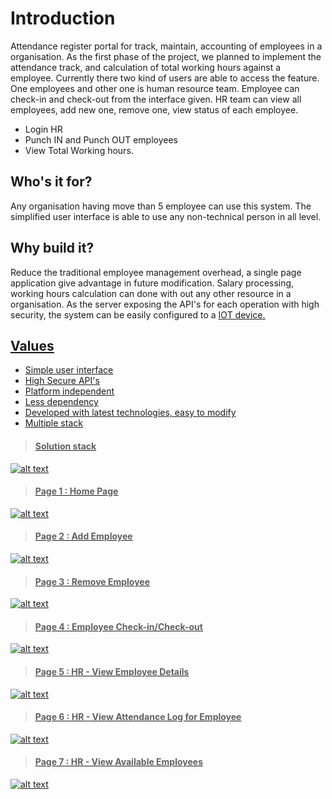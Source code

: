 # Introduction
Attendance register portal for track, maintain, accounting of employees in a organisation. As the first phase of the project, we planned to implement the attendance track, and calculation of total working hours against a employee. Currently there two kind of users are able to access the feature. One employees and other one is human resource team. Employee can check-in and check-out from the interface given. HR team can view all employees, add new one, remove one, view status of each employee.

- Login HR
- Punch IN and Punch OUT employees
- View Total Working hours.

## Who's it for?
Any organisation having move than 5 employee can use this system. The simplified user interface is able to use any non-technical person in all level.

## Why build it?
Reduce the traditional employee management overhead, a single page application give advantage in future modification. Salary processing, working hours calculation can done with out any other resource in a organisation. 
As the server exposing the API's for each operation with high security, the system can be easily configured to a <u>IOT device<u>.

## Values
- Simple user interface
- High Secure API's
- Platform independent
- Less dependency
- Developed with latest technologies, easy to modify
- Multiple stack


> #### Solution stack

![alt text](https://user-images.githubusercontent.com/23372515/74047910-21bcea00-49f7-11ea-817c-01b54f657f67.jpeg)

> #### Page 1 : Home Page

![alt text](https://user-images.githubusercontent.com/23372515/73956716-59f6f680-492b-11ea-9e60-1e9c5ea542b6.png)

> #### Page 2 : Add Employee

![alt text](https://user-images.githubusercontent.com/23372515/73956760-67ac7c00-492b-11ea-83b3-039f3827963c.png)

> #### Page 3 : Remove Employee

![alt text](https://user-images.githubusercontent.com/23372515/73956791-7430d480-492b-11ea-8470-faa50fa49876.png)

> #### Page 4 : Employee Check-in/Check-out

![alt text](https://user-images.githubusercontent.com/23372515/73956834-84e14a80-492b-11ea-870a-9ebfb0eb320f.png)

> #### Page 5 : HR - View Employee Details

![alt text](https://user-images.githubusercontent.com/23372515/73956901-9d516500-492b-11ea-8142-4310d2fad60e.png)

> #### Page 6 : HR - View Attendance Log for Employee

![alt text](https://user-images.githubusercontent.com/23372515/73956948-acd0ae00-492b-11ea-9349-a037399a12fb.png)

> #### Page 7 : HR - View Available Employees

![alt text](https://user-images.githubusercontent.com/23372515/73956980-b6f2ac80-492b-11ea-97bf-72ef9ebea031.png)
